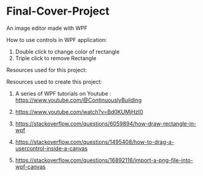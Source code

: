 # Final-Cover-Project
An image editor made with WPF

How to use controls in WPF application:

1. Double click to change color of rectangle
2. Triple click to remove Rectangle

Resources used for this project:

Resources used to create this project:

1. A series of WPF tutorials on Youtube : https://www.youtube.com/@ContinuouslyBuilding

2. https://www.youtube.com/watch?v=Bd0KUMjHzI0

3. https://stackoverflow.com/questions/6059894/how-draw-rectangle-in-wpf

4. https://stackoverflow.com/questions/1495408/how-to-drag-a-usercontrol-inside-a-canvas

5. https://stackoverflow.com/questions/16892116/import-a-png-file-into-wpf-canvas
